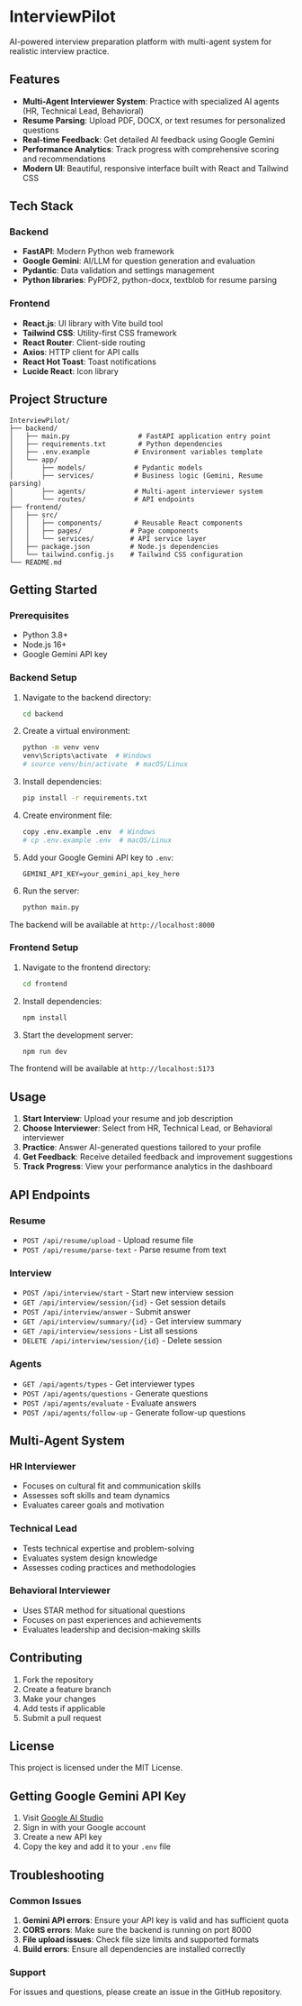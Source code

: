 # InterviewPilot

AI-powered interview preparation platform with multi-agent system for realistic interview practice.

## Features

- **Multi-Agent Interviewer System**: Practice with specialized AI agents (HR, Technical Lead, Behavioral)
- **Resume Parsing**: Upload PDF, DOCX, or text resumes for personalized questions
- **Real-time Feedback**: Get detailed AI feedback using Google Gemini
- **Performance Analytics**: Track progress with comprehensive scoring and recommendations
- **Modern UI**: Beautiful, responsive interface built with React and Tailwind CSS

## Tech Stack

### Backend
- **FastAPI**: Modern Python web framework
- **Google Gemini**: AI/LLM for question generation and evaluation
- **Pydantic**: Data validation and settings management
- **Python libraries**: PyPDF2, python-docx, textblob for resume parsing

### Frontend
- **React.js**: UI library with Vite build tool
- **Tailwind CSS**: Utility-first CSS framework
- **React Router**: Client-side routing
- **Axios**: HTTP client for API calls
- **React Hot Toast**: Toast notifications
- **Lucide React**: Icon library

## Project Structure

```
InterviewPilot/
├── backend/
│   ├── main.py                 # FastAPI application entry point
│   ├── requirements.txt        # Python dependencies
│   ├── .env.example           # Environment variables template
│   └── app/
│       ├── models/            # Pydantic models
│       ├── services/          # Business logic (Gemini, Resume parsing)
│       ├── agents/            # Multi-agent interviewer system
│       └── routes/            # API endpoints
├── frontend/
│   ├── src/
│   │   ├── components/        # Reusable React components
│   │   ├── pages/            # Page components
│   │   └── services/         # API service layer
│   ├── package.json          # Node.js dependencies
│   └── tailwind.config.js    # Tailwind CSS configuration
└── README.md
```

## Getting Started

### Prerequisites

- Python 3.8+
- Node.js 16+
- Google Gemini API key

### Backend Setup

1. Navigate to the backend directory:
   ```bash
   cd backend
   ```

2. Create a virtual environment:
   ```bash
   python -m venv venv
   venv\Scripts\activate  # Windows
   # source venv/bin/activate  # macOS/Linux
   ```

3. Install dependencies:
   ```bash
   pip install -r requirements.txt
   ```

4. Create environment file:
   ```bash
   copy .env.example .env  # Windows
   # cp .env.example .env  # macOS/Linux
   ```

5. Add your Google Gemini API key to `.env`:
   ```
   GEMINI_API_KEY=your_gemini_api_key_here
   ```

6. Run the server:
   ```bash
   python main.py
   ```

The backend will be available at `http://localhost:8000`

### Frontend Setup

1. Navigate to the frontend directory:
   ```bash
   cd frontend
   ```

2. Install dependencies:
   ```bash
   npm install
   ```

3. Start the development server:
   ```bash
   npm run dev
   ```

The frontend will be available at `http://localhost:5173`

## Usage

1. **Start Interview**: Upload your resume and job description
2. **Choose Interviewer**: Select from HR, Technical Lead, or Behavioral interviewer
3. **Practice**: Answer AI-generated questions tailored to your profile
4. **Get Feedback**: Receive detailed feedback and improvement suggestions
5. **Track Progress**: View your performance analytics in the dashboard

## API Endpoints

### Resume
- `POST /api/resume/upload` - Upload resume file
- `POST /api/resume/parse-text` - Parse resume from text

### Interview
- `POST /api/interview/start` - Start new interview session
- `GET /api/interview/session/{id}` - Get session details
- `POST /api/interview/answer` - Submit answer
- `GET /api/interview/summary/{id}` - Get interview summary
- `GET /api/interview/sessions` - List all sessions
- `DELETE /api/interview/session/{id}` - Delete session

### Agents
- `GET /api/agents/types` - Get interviewer types
- `POST /api/agents/questions` - Generate questions
- `POST /api/agents/evaluate` - Evaluate answers
- `POST /api/agents/follow-up` - Generate follow-up questions

## Multi-Agent System

### HR Interviewer
- Focuses on cultural fit and communication skills
- Assesses soft skills and team dynamics
- Evaluates career goals and motivation

### Technical Lead
- Tests technical expertise and problem-solving
- Evaluates system design knowledge
- Assesses coding practices and methodologies

### Behavioral Interviewer
- Uses STAR method for situational questions
- Focuses on past experiences and achievements
- Evaluates leadership and decision-making skills

## Contributing

1. Fork the repository
2. Create a feature branch
3. Make your changes
4. Add tests if applicable
5. Submit a pull request

## License

This project is licensed under the MIT License.

## Getting Google Gemini API Key

1. Visit [Google AI Studio](https://makersuite.google.com/app/apikey)
2. Sign in with your Google account
3. Create a new API key
4. Copy the key and add it to your `.env` file

## Troubleshooting

### Common Issues

1. **Gemini API errors**: Ensure your API key is valid and has sufficient quota
2. **CORS errors**: Make sure the backend is running on port 8000
3. **File upload issues**: Check file size limits and supported formats
4. **Build errors**: Ensure all dependencies are installed correctly

### Support

For issues and questions, please create an issue in the GitHub repository.

